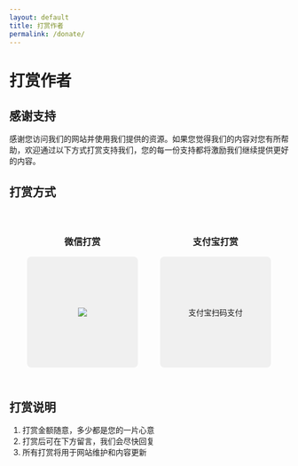```yaml
---
layout: default
title: 打赏作者
permalink: /donate/
---
```


# 打赏作者

## 感谢支持

感谢您访问我们的网站并使用我们提供的资源。如果您觉得我们的内容对您有所帮助，欢迎通过以下方式打赏支持我们，您的每一份支持都将激励我们继续提供更好的内容。

## 打赏方式

<div class="donate-methods">
  <div class="donate-card">
    <h3>微信打赏</h3>
    <div class="qr-code">
      <img src="https://aini666.vvvv.ee/assets/images/WEIXIN.png">
    </div>
  </div>
  
  <div class="donate-card">
    <h3>支付宝打赏</h3>
    <div class="qr-code">
      <p>支付宝扫码支付</p>
    </div>
  </div>
</div>

## 打赏说明

1. 打赏金额随意，多少都是您的一片心意
2. 打赏后可在下方留言，我们会尽快回复
3. 所有打赏将用于网站维护和内容更新

<style>
  .donate-methods {
    display: flex;
    gap: 40px;
    justify-content: center;
    margin: 40px 0;
  }
  
  .donate-card {
    text-align: center;
  }
  
  .qr-code {
    width: 200px;
    height: 200px;
    background-color: #f0f0f0;
    display: flex;
    align-items: center;
    justify-content: center;
    border-radius: 8px;
    margin: 15px 0;
  }
  
  @media (max-width: 768px) {
    .donate-methods {
      flex-direction: column;
      align-items: center;
    }
  }
</style>